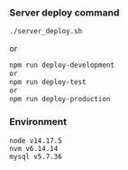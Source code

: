 ### Server deploy command
```bash
./server_deploy.sh
```
or
```bash
npm run deploy-development
or
npm run deploy-test
or
npm run deploy-production
```
### Environment
```
node v14.17.5
nvm v6.14.14
mysql v5.7.36
```